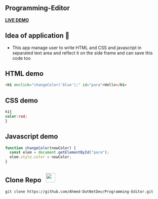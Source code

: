 ## Programming-Editor

**[LIVE DEMO](https://ahmed-dotnetdev.github.io/Programming-Editor/)**

## Idea of application 🤔
- This app manage user to write HTML and CSS and javascript in separated text area and reflect it on the side frame and can save this code too

## HTML demo
```html
<h1 onclick="changeColor('blue');" id="para">Hello</h1>
```
## CSS demo
```css
h1{
color:red;
}
```
## Javascript demo
```js
function changeColor(newColor) {
  const elem = document.getElementById("para");
  elem.style.color = newColor;
}
```

## Clone Repo &nbsp; <img src="https://img.freepik.com/free-icon/arrow-representing-download_318-481.jpg?w=740&t=st=1687601530~exp=1687602130~hmac=2290e674ad8b3cd7ba95b2b62adae2252f300c50fed5e1156fb79c08309ab2c9" width="30px">
```
git clone https://github.com/Ahmed-DotNetDev/Programming-Editor.git
```
